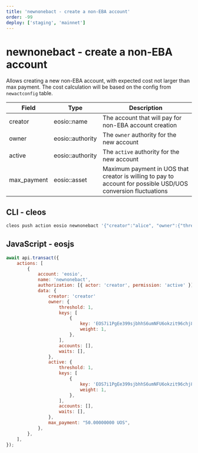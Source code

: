 ```yaml
---
title: 'newnonebact - create a non-EBA account'
order: -99
deploy: ['staging', 'mainnet']
---
```


# newnonebact - create a non-EBA account

Allows creating a new non-EBA account, with expected cost not larger than max payment. The cost calculation will be based on the config from `newactconfig` table.

| Field       | Type             | Description                                                                                                   |
| ----------- | ---------------- | ------------------------------------------------------------------------------------------------------------- |
| creator     | eosio::name      | The account that will pay for non-EBA account creation                                                        |
| owner       | eosio::authority | The `owner` authority for the new account                                                                     |
| active      | eosio::authority | The `active` authority for the new account                                                                    |
| max_payment | eosio::asset     | Maximum payment in UOS that creator is willing to pay to account for possible USD/UOS conversion fluctuations |

## CLI - cleos

```sh
cleos push action eosio newnonebact '{"creator":"alice", "owner":{"threshold":1,"keys":[{"key":"EOS7i1PgEe399sjbhhS6umNFU6okzit96chj8NtpBRzy6XpDYXUH9","weight":1}],"accounts":[],"waits":[]}, "active":{"threshold":1,"keys":[{"key":"EOS7i1PgEe399sjbhhS6umNFU6okzit96chj8NtpBRzy6XpDYXUH9","weight":1}],"accounts":[],"waits":[]}, "max_payment":"50.00000000 UOS"}' -p alice
```

## JavaScript - eosjs

```js
await api.transact({
    actions: [
        {
            account: 'eosio',
            name: 'newnonebact',
            authorization: [{ actor: 'creator', permission: 'active' }],
            data: {
                creator: 'creator'
                owner: {
                    threshold: 1,
                    keys: [
                        {
                            key: 'EOS7i1PgEe399sjbhhS6umNFU6okzit96chj8NtpBRzy6XpDYXUH9',
                            weight: 1,
                        },
                    ],
                    accounts: [],
                    waits: [],
                },
                active: {
                    threshold: 1,
                    keys: [
                        {
                            key: 'EOS7i1PgEe399sjbhhS6umNFU6okzit96chj8NtpBRzy6XpDYXUH9',
                            weight: 1,
                        },
                    ],
                    accounts: [],
                    waits: [],
                },
                max_payment: "50.00000000 UOS",
            },
        },
    ],
});
```

